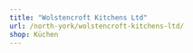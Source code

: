 ```yaml
---
title: "Wolstencroft Kitchens Ltd"
url: /north-york/wolstencroft-kitchens-ltd/
shop: Küchen
---
```

